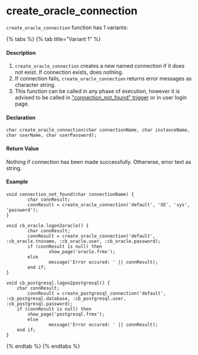# create\_oracle\_connection

`create_oracle_connection` function has 1 variants:

{% tabs %}
{% tab title="Variant 1" %}
#### Description <a id="description"></a>

1.  `create_oracle_connection` creates a new named connection if it does not exist. If connection exists, does nothing.
2. If connection fails, `create_oracle_connection` returns error messages as character string.
3.  This function can be called in any phase of execution, however it is advised to be called in ["connection\_not\_found" trigger](https://sodium.gitbook.io/sodium/language-reference/built-in-triggers/session-level-triggers/connection_not_found-trigger) or in user login page.

#### Declaration <a id="declaration"></a>

```text
char create_oracle_connection(char connectionName, char instanceName, char userName, char userPassword);
```

#### Return Value <a id="return-value"></a>

Nothing if connection has been made successfully. Otherwise, error text as string.

#### Example <a id="example"></a>

```text
void connection_not_found(char connectionName) {
        char connResult;
        connResult = create_oracle_connection('default', 'XE', 'sys', 'password');
}

void cb_oracle.logon2oracle() {
        char connResult;
        connResult = create_oracle_connection('default', :cb_oracle.tnsname, :cb_oracle.user, :cb_oracle.password);
        if (connResult is null) then
                show_page('oracle.frmx');
        else
                message('Error occured: ' || connResult);
        end if;
}
 
void cb_postgresql.logon2postgresql() {
    char connResult;
        connResult = create_postgresql_connection('default', :cb_postgresql.database, :cb_postgresql.user, :cb_postgresql.password);
    if (connResult is null) then
        show_page('postgresql.frmx');
        else
                message('Error occured: ' || connResult);
    end if;
}
```
{% endtab %}
{% endtabs %}

